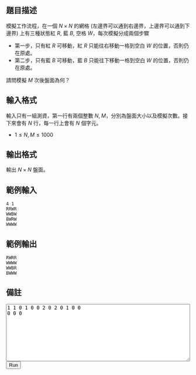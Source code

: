 ## 題目描述 ##

模擬工作流程，在一個 $N \times N$ 的網格 (左邊界可以通到右邊界，上邊界可以通到下邊界) 上有三種狀態紅 $R$, 藍 $B$, 空格 $W$，每次模擬分成兩個步驟

* 第一步，只有紅 $R$ 可移動，紅 $R$ 只能往右移動一格到空白 $W$ 的位置，否則仍在原處。
* 第二步，只有藍 $B$ 可移動，藍 $B$ 只能往下移動一格到空白 $W$ 的位置，否則仍在原處。

請問模擬 $M$ 次後盤面為何？

## 輸入格式 ##

輸入只有一組測資，第一行有兩個整數 $N, \; M$，分別為盤面大小以及模擬次數。接下來會有 $N$ 行，每一行上會有 $N$ 個字元。

* $1 \le N, M \le 1000$

## 輸出格式 ##

輸出 $N \times N$ 盤面。

## 範例輸入 ##

```
4 1
RRWR
WWBW
BWRW
WWWW
```

## 範例輸出 ##

```
RWRR
WWWW
WWBR
BWWW
```

## 備註 ##

<canvas id="canvas" width="420px" height="200px" 
			style="background: #fff; magrin:20px;">
	</canvas>
	<form name="input" action="#" id="input">
		<textarea rows="10" cols="60" id="inputblock">1 1 0 1
0 0 2 0
2 0 1 0
0 0 0 0</textarea> 
		<button type="submit" name="submit" id="submit">Run</button>
	</form>

<script type="text/javascript" language="javascript">

function Simulation(h, w, board) {
	this.h = h;
	this.w = w;
	this.board = board;
	this.gap = 40;
	this.padding = 10;
	this.draw = function(canvas) {
		var context = canvas.getContext("2d");
		for (var i = 0, dx = 0; i <= this.w; i++, dx += this.gap) {
			context.moveTo(dx + this.padding, this.padding);
			context.lineTo(dx + this.padding, this.padding + this.h * this.gap);
		}
		for (var i = 0, dy = 0; i <= this.h; i++, dy += this.gap) {
			context.moveTo(this.padding, dy + this.padding);
			context.lineTo(this.w * this.gap + this.padding, dy + this.padding);
		}
		context.strokeStyle = "black";
		context.stroke();
		function drawGird(color, x, y, gap, padding) {
			var colors = ['white', 'red', 'blue'];
			var lx, ly, line = 2;
			lx = gap * x + padding + line;
			ly = gap * y + padding + line;
			context.fillStyle = colors[color];
			context.fillRect(lx, ly, 
					gap - 2 * line, gap - 2 * line);
		}

		for (var i = 0; i < this.h; i++) {
			for (var j = 0; j < this.w; j++)
				drawGird(this.board[i][j], j, i, 
					this.gap, this.padding);
		}
	}
	this.step = function() {
		var next;
		next = new Array();
		for (var i = 0; i < this.h; i++) {
			next[i] = new Array();
			for (var j = 0; j < this.w; j++)
				next[i][j] = 0;
		}

		// Red
		for (var i = 0; i < this.h; i++) {
			for (var j = 0; j < this.w; j++) {
				if (this.board[i][j] == 1) {
					var pos = j+1;
					if (pos == this.w)	pos = 0;
					if (this.board[i][pos] == 0)
						next[i][pos] = 1;
					else
						next[i][j] = 1;
				} else if (this.board[i][j] == 2) {
					next[i][j] = this.board[i][j];
				}
			}
		}

		this.board = next;
		next = new Array();
		for (var i = 0; i < this.h; i++) {
			next[i] = new Array();
			for (var j = 0; j < this.w; j++)
				next[i][j] = 0;
		}
		// Blue
		for (var i = 0; i < this.h; i++) {
			for (var j = 0; j < this.w; j++) {
				if (this.board[i][j] == 2) {
					var pos = i+1;
					if (pos == this.h)	pos = 0;
					if (this.board[pos][j] == 0)
						next[pos][j] = 2;
					else
						next[i][j] = 2;
				} else if (this.board[i][j] == 1) {
					next[i][j] = this.board[i][j];
				}
			}
		}
		this.board = next;
	}
}

var test, drawTimer;

var inputForm = document.getElementById("input");
inputForm.addEventListener("submit", function(event) {
	var text = document.getElementById("inputblock").value;
	var line = text.split('\n');
	var H = 0, W = 0;
	var board = new Array();
	for (var i in line) {
		var list = line[i].match(/\d+/g);
		W = Math.max(W, list.length);
		var numArr = new Array();
		for (var j in list)
			numArr[j] = parseInt(list[j]);
		board[H] = numArr;
		H++;
	}
	clearInterval(drawTimer);
	test = new Simulation(H, W, board);	
	test.draw(document.getElementById("canvas"));
	drawTimer = setInterval(function() {
			test.step();
			test.draw(document.getElementById("canvas"));
	}, 500);
	
	event.preventDefault();
});
</script>